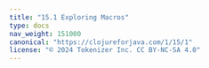 ```yaml
---
title: "15.1 Exploring Macros"
type: docs
nav_weight: 151000
canonical: "https://clojureforjava.com/1/15/1"
license: "© 2024 Tokenizer Inc. CC BY-NC-SA 4.0"
---
```

